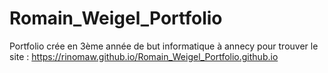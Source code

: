 # Romain_Weigel_Portfolio
Portfolio crée en 3ème année de but informatique à annecy
pour trouver le site : https://rinomaw.github.io/Romain_Weigel_Portfolio.github.io

 